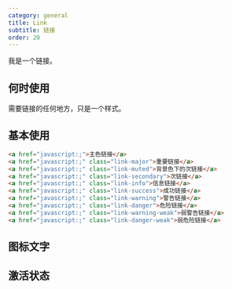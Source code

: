 ```yaml
---
category: general
title: Link
subtitle: 链接
order: 20
---
```


<alert>我是一个链接。</alert>

## 何时使用
需要链接的任何地方，只是一个样式。

## 基本使用

```html
<a href="javascript:;">主色链接</a>
<a href="javascript:;" class="link-major">重要链接</a>
<a href="javascript:;" class="link-muted">背景色下的次链接</a>
<a href="javascript:;" class="link-secondary">次链接</a>
<a href="javascript:;" class="link-info">信息链接</a>
<a href="javascript:;" class="link-success">成功链接</a>
<a href="javascript:;" class="link-warning">警告链接</a>
<a href="javascript:;" class="link-danger">危险链接</a>
<a href="javascript:;" class="link-warning-weak">弱警告链接</a>
<a href="javascript:;" class="link-danger-weak">弱危险链接</a>
```
<example name="thy-link-basic-example" />

## 图标文字

<example name="thy-link-with-icon-example" />

## 激活状态

<example name="thy-link-active-example" />

